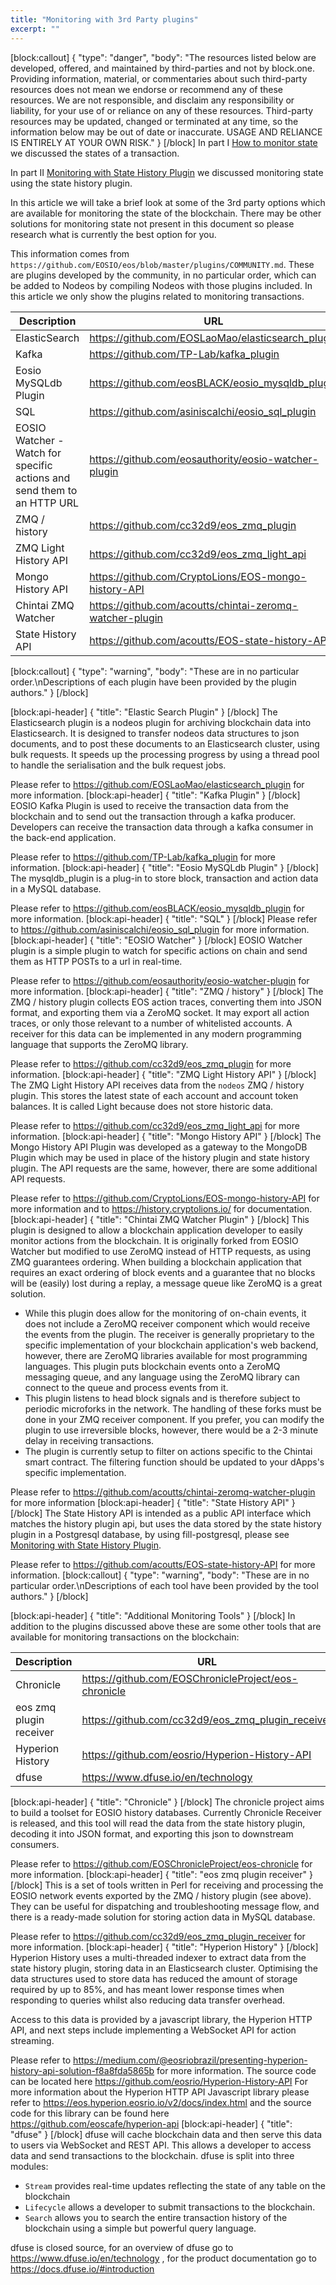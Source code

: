 ```yaml
---
title: "Monitoring with 3rd Party plugins"
excerpt: ""
---
```

[block:callout]
{
  "type": "danger",
  "body": "The resources listed below are developed, offered, and maintained by third-parties and not by block.one. Providing information, material, or commentaries about such third-party resources does not mean we endorse or recommend any of these resources. We are not responsible, and disclaim any responsibility or liability, for your use of or reliance on any of these resources. Third-party resources may be updated, changed or terminated at any time, so the information below may be out of date or inaccurate. USAGE AND RELIANCE IS ENTIRELY AT YOUR OWN RISK."
}
[/block]
In part I [How to monitor state](doc:how-to-monitor-state) we discussed the states of a transaction.

In part II [Monitoring with State History Plugin](doc:monitoring-with-state-history-plugin) we discussed monitoring state using the state history plugin.

In this article we will take a brief look at some of the 3rd party options which are available for monitoring the state of the blockchain. There may be other solutions for monitoring state not present in this document so please research what is currently the best option for you.   

This information comes from `https://github.com/EOSIO/eos/blob/master/plugins/COMMUNITY.md`. These are plugins developed by the community, in no particular order, which can be added to Nodeos by compiling Nodeos with those plugins included. In this article we only show the plugins related to monitoring transactions.

| Description | URL |
| ----------- | --- |
| ElasticSearch | https://github.com/EOSLaoMao/elasticsearch_plugin |
| Kafka | https://github.com/TP-Lab/kafka_plugin |
| Eosio MySQLdb Plugin | https://github.com/eosBLACK/eosio_mysqldb_plugin |
| SQL | https://github.com/asiniscalchi/eosio_sql_plugin |
| EOSIO Watcher - Watch for specific actions and send them to an HTTP URL | https://github.com/eosauthority/eosio-watcher-plugin |
| ZMQ / history | https://github.com/cc32d9/eos_zmq_plugin |
| ZMQ Light History API | https://github.com/cc32d9/eos_zmq_light_api |
| Mongo History API | https://github.com/CryptoLions/EOS-mongo-history-API |
| Chintai ZMQ Watcher | https://github.com/acoutts/chintai-zeromq-watcher-plugin |
| State History API | https://github.com/acoutts/EOS-state-history-API |
[block:callout]
{
  "type": "warning",
  "body": "These are in no particular order.\nDescriptions of each plugin have been provided by the plugin authors."
}
[/block]

[block:api-header]
{
  "title": "Elastic Search Plugin"
}
[/block]
The Elasticsearch plugin is a nodeos plugin for archiving blockchain data into Elasticsearch. It is designed to transfer nodeos data structures to json documents, and to post these documents to an  Elasticsearch cluster, using bulk requests. It speeds up the processing progress by using a thread pool to handle the serialisation and the bulk request jobs.

Please refer to https://github.com/EOSLaoMao/elasticsearch_plugin for more information.
[block:api-header]
{
  "title": "Kafka Plugin"
}
[/block]
EOSIO Kafka Plugin is used to receive the transaction data from the blockchain and to send out the transaction through a kafka producer. Developers can receive the transaction data through a kafka consumer in the back-end application.

Please refer to https://github.com/TP-Lab/kafka_plugin for more information.
[block:api-header]
{
  "title": "Eosio MySQLdb Plugin"
}
[/block]
The mysqldb_plugin is a plug-in to store block, transaction and action data in a MySQL database.

Please refer to https://github.com/eosBLACK/eosio_mysqldb_plugin for more information.
[block:api-header]
{
  "title": "SQL"
}
[/block]
Please refer to https://github.com/asiniscalchi/eosio_sql_plugin for more information.
[block:api-header]
{
  "title": "EOSIO Watcher"
}
[/block]
EOSIO Watcher plugin is a simple plugin to watch for specific actions on chain and send them as HTTP POSTs to a url in real-time.

Please refer to https://github.com/eosauthority/eosio-watcher-plugin for more information.
[block:api-header]
{
  "title": "ZMQ / history"
}
[/block]
The ZMQ / history plugin collects EOS action traces, converting them into JSON format, and exporting them via a ZeroMQ socket. It may export all action traces, or only those relevant to a number of whitelisted accounts. A receiver for this data can be implemented in any modern programming language that supports the ZeroMQ library.

Please refer to https://github.com/cc32d9/eos_zmq_plugin for more information.
[block:api-header]
{
  "title": "ZMQ Light History API"
}
[/block]
The ZMQ Light History API receives data from the `nodeos`  ZMQ / history plugin. This stores the latest state of each account and account token balances. It is called Light because does not store historic data. 

Please refer to https://github.com/cc32d9/eos_zmq_light_api for more information.
[block:api-header]
{
  "title": "Mongo History API"
}
[/block]
The Mongo History API Plugin was developed as a gateway to the MongoDB Plugin which may be used in place of the history plugin and state history plugin.  The API requests are the same, however, there are some additional API requests.

 Please refer to https://github.com/CryptoLions/EOS-mongo-history-API for more information and to  https://history.cryptolions.io/ for documentation.
[block:api-header]
{
  "title": "Chintai ZMQ Watcher Plugin"
}
[/block]
This plugin is designed to allow a blockchain application developer to easily monitor actions from the blockchain. It is originally forked from EOSIO Watcher but modified to use ZeroMQ instead of HTTP requests, as using ZMQ guarantees ordering. When building a blockchain application that requires an exact ordering of block events and a guarantee that no blocks will be (easily) lost during a replay, a message queue like ZeroMQ is a great solution.
 
- While this plugin does allow for the monitoring of on-chain events, it does not include a ZeroMQ receiver component which would receive the events from the plugin. The receiver is generally proprietary to the specific implementation of your blockchain application's web backend, however, there are ZeroMQ libraries available for most programming languages. This plugin puts blockchain events onto a ZeroMQ messaging queue, and any language using the ZeroMQ library can connect to the queue and process events from it. 
- This plugin listens to head block signals and is therefore subject to periodic microforks in the network. The handling of these forks must be done in your ZMQ receiver component. If you prefer, you can modify the plugin to use irreversible blocks, however, there would be a 2-3 minute delay in receiving transactions. 
- The plugin is currently setup to filter on actions specific to the Chintai smart contract. The filtering function should be updated to your dApps's specific implementation. 

Please refer to https://github.com/acoutts/chintai-zeromq-watcher-plugin for more information
[block:api-header]
{
  "title": "State History API"
}
[/block]
The State History API is intended as a public API interface which matches the history plugin api, but uses the data stored by the state history plugin in a Postgresql database, by using fill-postgresql, please see [Monitoring with State History Plugin](doc:monitoring-with-state-history-plugin).

Please refer to https://github.com/acoutts/EOS-state-history-API for more information. 
[block:callout]
{
  "type": "warning",
  "body": "These are in no particular order.\nDescriptions of each tool have been provided by the tool authors."
}
[/block]

[block:api-header]
{
  "title": "Additional Monitoring Tools"
}
[/block]
In addition to the plugins discussed above these are some other tools that are available for monitoring transactions on the blockchain:

| Description | URL |
| ----------- | --- |
| Chronicle |  https://github.com/EOSChronicleProject/eos-chronicle |
| eos zmq plugin receiver |  https://github.com/cc32d9/eos_zmq_plugin_receiver |
| Hyperion History  |  https://github.com/eosrio/Hyperion-History-API |
| dfuse |  https://www.dfuse.io/en/technology |

[block:api-header]
{
  "title": "Chronicle"
}
[/block]
The chronicle project aims to build a toolset for EOSIO history databases. Currently Chronicle Receiver is released, and this tool will read the data from the state history plugin, decoding it into JSON format, and exporting this json to downstream consumers. 

Please refer to https://github.com/EOSChronicleProject/eos-chronicle for more information.
[block:api-header]
{
  "title": "eos zmq plugin receiver"
}
[/block]
This is a set of tools written in Perl for receiving and processing the EOSIO network events exported by the ZMQ / history plugin (see above). They can be useful for dispatching and troubleshooting  message flow, and there is a ready-made solution for storing action data in MySQL database.

Please refer to https://github.com/cc32d9/eos_zmq_plugin_receiver for more information.
[block:api-header]
{
  "title": "Hyperion History"
}
[/block]
Hyperion History uses a multi-threaded indexer to extract data from the state history plugin, storing data in an Elasticsearch cluster. Optimising the data structures used to store data has reduced the amount of storage required by up to 85%, and has meant lower response times when responding to queries whilst also reducing data transfer overhead.

Access to this data is provided by a javascript library, the Hyperion HTTP API, and next steps include implementing a WebSocket API for action streaming. 

Please refer to https://medium.com/@eosriobrazil/presenting-hyperion-history-api-solution-f8a8fda5865b for more information. 
The source code can be located here https://github.com/eosrio/Hyperion-History-API 
For more information about the Hyperion HTTP API  Javascript library please refer to https://eos.hyperion.eosrio.io/v2/docs/index.html and the source code for this library can be found here https://github.com/eoscafe/hyperion-api
[block:api-header]
{
  "title": "dfuse"
}
[/block]
dfuse will cache blockchain data and then serve this data to users via WebSocket and REST API. This allows a developer to access data and send transactions to the blockchain. dfuse is split into three modules: 
 - `Stream` provides real-time updates reflecting the state of any table on the blockchain
 - `Lifecycle` allows a developer to submit transactions to the blockchain.
 - `Search` allows you to search the entire transaction history of the blockchain using a simple but powerful query language.

dfuse is closed source, for an overview of dfuse go to https://www.dfuse.io/en/technology , for the product documentation go to https://docs.dfuse.io/#introduction